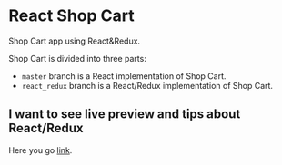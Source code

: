 # React Shop Cart

Shop Cart app using React&Redux.

Shop Cart is divided into three parts:

* `master` branch is a React implementation of Shop Cart.
* `react_redux` branch is a React/Redux implementation of Shop Cart.

## I want to see live preview and tips about React/Redux

Here you go [link](https://mdekalka.github.io/react_shop).
